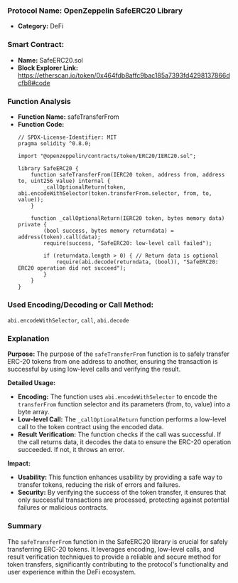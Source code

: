 ### Protocol Name: OpenZeppelin SafeERC20 Library
- **Category:** DeFi

### Smart Contract:
- **Name:** SafeERC20.sol
- **Block Explorer Link:** https://etherscan.io/token/0x464fdb8affc9bac185a7393fd4298137866dcfb8#code

### Function Analysis

- **Function Name:** safeTransferFrom
- **Function Code:**
  ```solidity
  // SPDX-License-Identifier: MIT
  pragma solidity ^0.8.0;

  import "@openzeppelin/contracts/token/ERC20/IERC20.sol";

  library SafeERC20 {
      function safeTransferFrom(IERC20 token, address from, address to, uint256 value) internal {
          _callOptionalReturn(token, abi.encodeWithSelector(token.transferFrom.selector, from, to, value));
      }

      function _callOptionalReturn(IERC20 token, bytes memory data) private {
          (bool success, bytes memory returndata) = address(token).call(data);
          require(success, "SafeERC20: low-level call failed");

          if (returndata.length > 0) { // Return data is optional
              require(abi.decode(returndata, (bool)), "SafeERC20: ERC20 operation did not succeed");
          }
      }
  }
    ```
### Used Encoding/Decoding or Call Method:
`abi.encodeWithSelector`, `call`, `abi.decode`

### Explanation

**Purpose:**
The purpose of the `safeTransferFrom` function is to safely transfer ERC-20 tokens from one address to another, ensuring the transaction is successful by using low-level calls and verifying the result.

**Detailed Usage:**

- **Encoding:** The function uses `abi.encodeWithSelector` to encode the `transferFrom` function selector and its parameters (from, to, value) into a byte array.
- **Low-level Call:** The `_callOptionalReturn` function performs a low-level call to the token contract using the encoded data.
- **Result Verification:** The function checks if the call was successful. If the call returns data, it decodes the data to ensure the ERC-20 operation succeeded. If not, it throws an error.

**Impact:**

- **Usability:** This function enhances usability by providing a safe way to transfer tokens, reducing the risk of errors and failures.
- **Security:** By verifying the success of the token transfer, it ensures that only successful transactions are processed, protecting against potential failures or malicious contracts.

### Summary
The `safeTransferFrom` function in the SafeERC20 library is crucial for safely transferring ERC-20 tokens. It leverages encoding, low-level calls, and result verification techniques to provide a reliable and secure method for token transfers, significantly contributing to the protocol's functionality and user experience within the DeFi ecosystem.